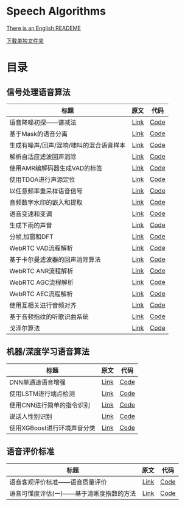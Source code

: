 # Speech Algorithms

[There is an English READEME](https://github.com/Ryuk17/SpeechAlgorithms/blob/master/README_EN.md)  

[下载单独文件夹](https://minhaskamal.github.io/DownGit/#/home)

# 目录

## 信号处理语音算法
| 标题        | 原文   |  代码  |
| --------   | -----:  | :----:  |
| 语音降噪初探——谱减法      | [Link](https://mp.weixin.qq.com/s?__biz=MzA3MjEyMjEwNA==&mid=2247484134&idx=1&sn=0b5adda3ade249f7d37f0146a92293a9&chksm=9f226971a855e0676d985a8f3b72e0fb3e243b1e92102ba6116dd82e43b1bc63196e802ab851&scene=21#wechat_redirect)   |   [Code](https://github.com/Ryuk17/SpeechAlgorithms/tree/master/SpectralSubtraction)     |
| 基于Mask的语音分离        |   [Link](https://mp.weixin.qq.com/s?__biz=MzA3MjEyMjEwNA==&mid=2247484164&idx=1&sn=f0f59a10fa04f02228bbba381348e66c&chksm=9f226893a855e185aab5b0abcf6c8c11802fe0b8d97b22c89222d533cf32c6498fa8587a4e77&scene=21#wechat_redirect)  |   [Code](https://github.com/Ryuk17/SpeechAlgorithms/tree/master/SpeechSperation)   |
| 生成有噪声/回声/混响/啸叫的混合语音样本        |    [Link](https://mp.weixin.qq.com/s?__biz=MzA3MjEyMjEwNA==&mid=2247484214&idx=1&sn=21db3addb4e1163b4c5d26156ee97aa4&chksm=9f2268a1a855e1b7d2dc21c6ab5697231ba21a1014f94a7919349cae10db70dd887015cb31ce&token=324471119&lang=zh_CN#rd)    |  [Code](https://github.com/Ryuk17/SpeechAlgorithms/tree/master/SpeechAugmentation)  |
| 解析自适应滤波回声消除   | [Link](https://mp.weixin.qq.com/s?__biz=MzA3MjEyMjEwNA==&mid=2247484312&idx=1&sn=afa00c2fb91f72bdfd73fc99f0efede0&chksm=9f22680fa855e119cdc2fc2c6a4ddb646bf2adff27010a6c0c16383b687c0104fc3d9561c0ef&token=1373088786&lang=zh_CN#rd)  | [Code](https://github.com/Ryuk17/SpeechAlgorithms/tree/master/AcousticEchoCancellation)  |
| 使用AMR编解码器生成VAD的标签     | [Link](https://mp.weixin.qq.com/s?__biz=MzA3MjEyMjEwNA==&tempkey=MTA3OV9DczEweFQ0NlB3U1lCNm0zZlpvbS15dTNqNGhpUHkwT2FydHlwNjBuRjdrd2JMS0VUaUFETms0c3FLUmE5WUc4Z1pySWlTdWh2Q3VIblQ0TDh2T051LTlSN3hVdV8tTjFNSmNEQkxDd0lBbE1SZGl5Yzhkbm9Najc3d2doajV3WE10eXUzYVZMdUNaTFlBaUFJLVlldF9xNjVwRWhlOUpQaVJmcWhnfn4%3D&chksm=1f226f9f2855e6894e033f39502a5ceb9d6e781a2b396dcbdc49e9cacb4898da9d5408a8d710#rd)   |   [Code](https://github.com/Ryuk17/SpeechAlgorithms/tree/master/VoiceActivityDetection/VADCoder) |
| 使用TDOA进行声源定位      | [Link](https://mp.weixin.qq.com/s?__biz=MzA3MjEyMjEwNA==&mid=2247484417&idx=1&sn=a416da2d9238cd863697d91dd26233e4&chksm=9f226f96a855e6808ac3d90e83f8c673d8daddc57b95a537c0a2ba547ce53307452b0940c19a&token=139302241&lang=zh_CN#rd)   |   [Code](https://github.com/Ryuk17/SpeechAlgorithms/tree/master/SoundSourceLocalization)     |
| 以任意频率重采样语音信号      | [Link](https://mp.weixin.qq.com/s?__biz=MzA3MjEyMjEwNA==&mid=2247484499&idx=1&sn=e48de61a2497511626e5ae9312f20e57&chksm=9f226fc4a855e6d2db0590f08459af79e88420af09ec7ce97f75946c0437978e9262a7f36809&token=1215134525&lang=zh_CN#rd)   |   [Code](https://github.com/Ryuk17/SpeechAlgorithms/tree/master/Resample)     |
| 音频数字水印的嵌入和提取      | [Link](https://mp.weixin.qq.com/s?__biz=MzA3MjEyMjEwNA==&mid=2247484522&idx=1&sn=df457333ad5e1af32708c171ae7f5e1b&chksm=9f226ffda855e6eb57579732b002e36e1479e29be73980f3ee8b05d26157a3a6031791e8e0e4&token=909330882&lang=zh_CN#rd)   |   [Code](https://github.com/Ryuk17/SpeechAlgorithms/tree/master/Watermarking)     |
| 语音变速和变调      | [Link](https://mp.weixin.qq.com/s?__biz=MzA3MjEyMjEwNA==&mid=2247484554&idx=1&sn=c7a56dbf1c06654b02f0d51bffbd1d10&chksm=9f226f1da855e60bfdb2584d46a34f10a53028416817415d28d19bead72626d10e6757f80854&token=147554636&lang=zh_CN#rd)   |   [Code](https://github.com/Ryuk17/SpeechAlgorithms/tree/master/VoiceChange)     |
| 生成下雨的声音      | [Link](https://mp.weixin.qq.com/s?__biz=MzA3MjEyMjEwNA==&mid=2247484656&idx=1&sn=d25135333a1cae0356360443544b4ccd&chksm=9f226f67a855e671994c2e946773eea2bac54c1f03146e3d7617d90c62cae2861ad1447ffdc7&token=1233423028&lang=zh_CN#rdd)   |   [Code](https://github.com/Ryuk17/SpeechAlgorithms/tree/master/DesignSound)     |
| 分帧,加窗和DFT      | [Link](https://mp.weixin.qq.com/s?__biz=MzA3MjEyMjEwNA==&mid=2247484741&idx=1&sn=1e3ebd6d9a0da6879433bf795677006e&chksm=9f226ed2a855e7c430c53d22b8bd781fde59d6e4760376fcb94708bd8295199a1100971d754a&token=570335002&lang=zh_CN#rd)   |   [Code](https://github.com/Ryuk17/SpeechAlgorithms/tree/master/EnframeWindowFFT)     |
| WebRTC VAD流程解析     | [Link](https://mp.weixin.qq.com/s?__biz=MzA3MjEyMjEwNA==&mid=2247484833&idx=1&sn=8584096ebda5474d7a8907f657100bc0&chksm=9f226e36a855e720da11974d1a1da4ca2cb4b588670279d8c6cca486f9deffc82e930dbd5cdf&token=1458190114&lang=zh_CN#rd)   |   [Code](https://github.com/Ryuk17/SpeechAlgorithms/tree/master/WebRTC_VAD)     |
| 基于卡尔曼滤波器的回声消除算法     | [Link](https://mp.weixin.qq.com/s?__biz=MzA3MjEyMjEwNA==&mid=2247484999&idx=1&sn=4bad80ad016cae43b0adcead513e28f6&chksm=9f226dd0a855e4c6fd0af54380225f1269e9760043d9c4ff15880d623c25f223ccc3e864db35&token=216336716&lang=zh_CN#rd)   |   [Code](https://github.com/Ryuk17/SpeechAlgorithms/tree/master/AcousticEchoCancellation)     |
| WebRTC ANR流程解析     | [Link](https://mp.weixin.qq.com/s?__biz=MzA3MjEyMjEwNA==&mid=2247485024&idx=1&sn=4d8f700913b0e1bf282844cc5c4bc37c&chksm=9f226df7a855e4e11b1ece471b9d188e542993efd9504a5b796457d87c84013dca68401af0e0&token=1865469620&lang=zh_CN#rd)   |   [Code](https://github.com/Ryuk17/SpeechAlgorithms/tree/master/WebRTC_ANR)     |
| WebRTC AGC流程解析     | [Link](https://mp.weixin.qq.com/s?__biz=MzA3MjEyMjEwNA==&mid=2247485024&idx=1&sn=4d8f700913b0e1bf282844cc5c4bc37c&chksm=9f226df7a855e4e11b1ece471b9d188e542993efd9504a5b796457d87c84013dca68401af0e0&token=1865469620&lang=zh_CN#rd)   |   [Code](https://github.com/Ryuk17/SpeechAlgorithms/tree/master/WebRTC_AGC)     |
| WebRTC AEC流程解析     | [Link](https://mp.weixin.qq.com/s?__biz=MzA3MjEyMjEwNA==&mid=2247485024&idx=1&sn=4d8f700913b0e1bf282844cc5c4bc37c&chksm=9f226df7a855e4e11b1ece471b9d188e542993efd9504a5b796457d87c84013dca68401af0e0&token=1865469620&lang=zh_CN#rd)   |   [Code](https://github.com/Ryuk17/SpeechAlgorithms/tree/master/WebRTC_AEC)     |
| 使用互相关进行音频对齐  | [Link](https://mp.weixin.qq.com/s?__biz=MzA3MjEyMjEwNA==&mid=2247485143&idx=1&sn=09c273f3766b7d3bebfa7b5c3a923c32&chksm=9f226d40a855e45609ecffbeb91a0671752a2cab403cffbf635943670fef50abf7377533534d&token=1541976718&lang=zh_CN#rd)   |   [Code](https://github.com/Ryuk17/SpeechAlgorithms/tree/master/AudioAlignment)     |
| 基于音频指纹的听歌识曲系统  | [Link](https://mp.weixin.qq.com/s?__biz=MzA3MjEyMjEwNA==&mid=2247485176&idx=1&sn=0b2b2a5d650d373e7c3a7a69c4b11004&chksm=9f226d6fa855e479fc36f7b7e9adfcb988fe0f48cf51fb48bfef834e53e1d145ceb2157abea5&token=1541976718&lang=zh_CN#rd)   |   [Code](https://github.com/Ryuk17/SpeechAlgorithms/tree/master/AudioFingerPrinting)     |
| 戈泽尔算法  | [Link](https://mp.weixin.qq.com/s?__biz=MzA3MjEyMjEwNA==&mid=2247485206&idx=1&sn=e07fbc9e22c21bac4fb75d44c556e54c&chksm=9f226c81a855e597b7c7ff772f6fd6ac2c32416b10f8b1f955222daed4c4cffa4bdb21fb98a3&token=850045855&lang=zh_CN#rd)   |   [Code](https://github.com/Ryuk17/SpeechAlgorithms/tree/master/Goertzel)     |

## 机器/深度学习语音算法
| 标题        | 原文   |  代码  |
| --------   | -----:  | :----:  |
| DNN单通道语音增强        |    [Link](https://mp.weixin.qq.com/s?__biz=MzA3MjEyMjEwNA==&mid=2247484173&idx=1&sn=96ac7133e20dc95c3f2e7f16f74dcfb1&chksm=9f22689aa855e18c8417889ed0da02f143743d4ff805d877bc8dbfc4fde8a391fa6a127cc177&token=324471119&lang=zh_CN#rd)    |  [Code](https://github.com/Ryuk17/SpeechAlgorithms/tree/master/SpeechEnhancement)  |
| 使用LSTM进行端点检测   | [Link](https://mp.weixin.qq.com/s?__biz=MzA3MjEyMjEwNA==&mid=2247484255&idx=1&sn=676d243fb7aea63b912e1a9833169578&chksm=9f2268c8a855e1deb3c4bb4db0990c625487c3e776c6f9baf293235be3f700ed267af61dfac1&token=221372596&lang=zh_CN#rd)  | [Code](https://github.com/Ryuk17/SpeechAlgorithms/tree/master/VoiceActivityDetection)  |
| 使用CNN进行简单的指令识别  | [Link](https://mp.weixin.qq.com/s?__biz=MzA3MjEyMjEwNA==&mid=2247484242&idx=1&sn=527db511d57cf4ff4c1f909423034603&chksm=9f2268c5a855e1d3497b657ac04533eca0070d680b1b0bb8971fd998cb4480e6e17692283850&token=1676318016&lang=zh_CN#rd)  | [Code](https://github.com/Ryuk17/SpeechAlgorithms/tree/master/CommandRecognition) |
|说话人性别识别  | [Link](https://mp.weixin.qq.com/s?__biz=MzA3MjEyMjEwNA==&mid=2247484304&idx=1&sn=d7820bc93bd9dabe73079a5f56df9807&chksm=9f226807a855e11162ed0856b12723ba0b967ccb901b7f8a27219e3b475bbecd1327dd72874d&token=2016526173&lang=zh_CN#rd)  | [Code](https://github.com/Ryuk17/SpeechAlgorithms/tree/master/GenderClassify)  |
| 使用XGBoost进行环境声音分类      | [Link](https://mp.weixin.qq.com/s/E0j08B8JfR0wBIadfn9CLA)   |   [Code](https://github.com/Ryuk17/SpeechAlgorithms/tree/master/EnvironmentSoundClassification)     |


## 语音评价标准
| 标题        | 原文   |  代码  |
| --------   | -----:  | :----:  |
| 语音客观评价标准——语音质量评价      | [Link](https://mp.weixin.qq.com/s?__biz=MzA3MjEyMjEwNA==&mid=2247484460&idx=1&sn=ee26a6c9fc19857b416eef7264fba244&chksm=9f226fbba855e6ad0997e376079772e05a468084710d7955506e527300ea8e5aaef97f6c3e30&token=1215134525&lang=zh_CN#rd)   |   [Code](https://github.com/Ryuk17/SpeechAlgorithms/tree/master/SpeechQualityMeasures)     |
| 语音可懂度评估(一)——基于清晰度指数的方法      | [Link](https://mp.weixin.qq.com/s?__biz=MzA3MjEyMjEwNA==&mid=2247484699&idx=1&sn=13b21c5556fb3815816e21c95e7c6f59&chksm=9f226e8ca855e79aa230335fc4000f4fab3c17ffb31d671d98fd5f1602441e272ce29bdb4c52&token=1700055186&lang=zh_CN#rd)   |   [Code](https://github.com/Ryuk17/SpeechAlgorithms/tree/master/SpeechIntelligibilityMetrics)     |






